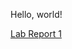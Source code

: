 Hello, world! 

[Lab Report 1](https://nathanjcho.github.io/cse15l-lab-reports/lab-report-1-week-0.html) 